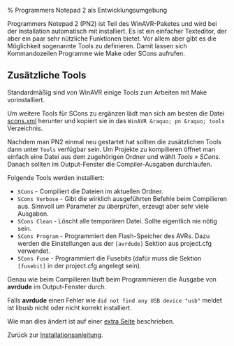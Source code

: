 % Programmers Notepad 2 als Entwicklungsumgebung

Programmers Notepad 2 (PN2) ist Teil des WinAVR-Paketes und wird
bei der Installation automatisch mit installiert. Es ist ein einfacher
Texteditor, der aber ein paar sehr nützliche Funktionen bietet. Vor allem
aber gibt es die Möglichkeit sogenannte Tools zu definieren. Damit
lassen sich Kommandozeilen Programme wie Make oder SCons aufrufen.


Zusätzliche Tools
-----------------

<screenshot href="images/windows/pn2_scons_tool_file.png" title="Tool-Datei in den PN2-Ordner kopieren" />

Standardmäßig sind von WinAVR einige Tools zum Arbeiten mit Make
vorinstalliert.

Um weitere Tools für SCons zu ergänzen lädt man sich am besten die
Datei [scons.xml](files/scons.xml) herunter und kopiert
sie in das `WinAVR &raquo; pn &raquo; tools` Verzeichnis.

<screenshot href="images/windows/pn2_scons_tools.png" title="Neue Tools zum Ausführen von SCons" />

Nachdem man PN2 einmal neu gestartet hat sollten die zusätzlichen Tools
dann unter `Tools` verfügbar sein. Um Projekte zu kompilieren öffnet
man einfach eine Datei aus dem zugehörigen Ordner und wählt *Tools &raquo; SCons*.
Danach sollten im Output-Fenster die Compiler-Ausgaben durchlaufen.

Folgende Tools werden installiert:

-	`SCons` - Compiliert die Dateien im aktuellen Ordner.
-	`SCons Verbose` - Gibt die wirklich ausgeführten Befehle beim Compilieren aus. Sinnvoll
	um Parameter zu überprüfen, erzeugt aber sehr viele Ausgaben.
-	`SCons Clean` - Löscht alle temporären Datei. Sollte eigentlich nie nötig sein.
-	`SCons Program` - Programmiert den Flash-Speicher des AVRs.
	Dazu werden die Einstellungen aus der `[avrdude]`
	Sektion aus project.cfg verwendet.
-	`SCons Fuse` - Programmiert die Fusebits (dafür
	muss die Sektion `[fusebit]` in der project.cfg angelegt sein).

<screenshot href="images/windows/pn2_scons_program.png" title="Programmieren mit PN2" />

Genau wie beim Compilieren läuft beim Programmieren die Ausgabe
von **avrdude** im Output-Fenster durch.

<screenshot href="images/windows/pn2_error_avrdude.png" title="Fehler beim Programmieren mit avrdude" />

Falls **avrdude** einen Fehler wie `did not find any USB device "usb"` meldet
ist libusb nicht oder nicht korrekt installiert.

Wie man dies ändert ist auf einer [extra Seite](install_libusb.html) beschrieben.

<clear />

Zurück zur [Installationsanleitung](install_windows.html).
